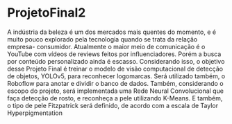 # ProjetoFinal2

A indústria da beleza é um dos mercados mais quentes do momento, e
é muito pouco explorado pela tecnologia quando se trata da relação empresa-
consumidor. Atualmente o maior meio de comunicação é o YouTube com
vídeos de reviews feitos por influenciadores. Porém a busca por conteúdo
personalizado ainda é escasso. Considerando isso, o objetivo desse Projeto Final
é treinar o modelo de visão computacional de detecção de objetos, YOLOv5,
para reconhecer logomarcas. Será utilizado também, o Roboflow para anotar
e dividir o banco de dados. Também, considerando o escopo do projeto, será
implementada uma Rede Neural Convolucional que faça detecção de rosto, e
reconheça a pele utilizando K-Means. E também, o tipo de pele Fitzpatrick
será definido, de acordo com a escala de Taylor Hyperpigmentation
